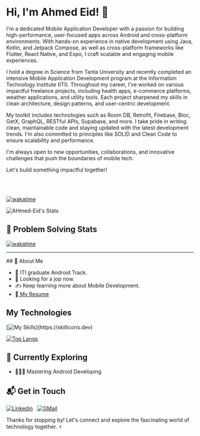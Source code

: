 # Hi, I'm Ahmed Eid! 👋

I'm a dedicated Mobile Application Developer with a passion for building high-performance, user-focused apps across Android and cross-platform environments. With hands-on experience in native development using Java, Kotlin, and Jetpack Compose, as well as cross-platform frameworks like Flutter, React Native, and Expo, I craft scalable and engaging mobile experiences.

I hold a degree in Science from Tanta University and recently completed an intensive Mobile Application Development program at the Information Technology Institute (ITI). Throughout my career, I’ve worked on various impactful freelance projects, including health apps, e-commerce platforms, weather applications, and utility tools. Each project sharpened my skills in clean architecture, design patterns, and user-centric development.

My toolkit includes technologies such as Room DB, Retrofit, Firebase, Bloc, GetX, GraphQL, RESTful APIs, Supabase, and more. I take pride in writing clean, maintainable code and staying updated with the latest development trends. I'm also committed to principles like SOLID and Clean Code to ensure scalability and performance.

I'm always open to new opportunities, collaborations, and innovative challenges that push the boundaries of mobile tech.

Let's build something impactful together!

<br></br>


<a href="https://wakatime.com/@EiiDoo" target="_blank">
  <img src="https://wakatime.com/badge/user/adfc4f3d-2a86-495f-8ae8-128834185e10.svg" alt="wakatime" />
</a>

![AHmed-Eid's Stats](https://github-readme-stats.vercel.app/api?username=EiiiDOo&theme=graywhitek&show_icons=true&hide_border=true&count_private=true)     

## 🧠 Problem Solving Stats
<!--[![HackerRank](https://img.shields.io/badge/HackerRank-Profile-brightgreen?logo=HackerRank)](https://www.hackerrank.com/your_username)
[![HackerRank](https://your-image-host.com/hackerrank-badge.png)](https://www.hackerrank.com/your_username)
-->

<a href="https://leetcode.com/EiiDoo" target="_blank">
  <img src="https://leetcard.jacoblin.cool/EiiDoo?theme=light&font=baloo&ext=contest" alt="wakatime" />
</a>

<hr/>
## 🚀 About Me

- 🔭 ITI graduate Android Track.
- 🤔 Looking for a jop now.
- ✍️ Keep learning more about Mobile Development. 
- 💬[ My Resume](https://drive.google.com/file/d/1xQDpfCbvXAkl7lPiNUbGZfb2rv8MRPhn/view?usp=sharing)


<!-- - 📝 I write in-depth, long-form articles on my website [theenthusiast.dev](https://theenthusiast.dev), accumulating over 20k views within just 2 months.
- 🌐 Proud member of the [Hackernoon Blogging Fellowship](https://hackernoon.com/), contributing to the tech community.
- ✍️ Content Writer at [freeCodeCamp](https://www.freecodecamp.org/), gearing up to share valuable insights with the global coding community. -->

## My Technologies
[![My Skills](https://skillicons.dev/icons?i=java,kotlin,androidstudio,flutter,dart,firebase,html,css,javascript,typescript,react,c,cpp,py,)](https://skillicons.dev)

[![Top Langs](https://github-readme-stats.vercel.app/api/top-langs/?username=EiiiDOo&theme=graywhite&layout=compact)](https://github.com/EiiiDOo)

## 🌱 Currently Exploring
  
  - 🧑🏻‍💻 Mastering Android Developing
  <!--  - Exploring the ins and outs of React and Redux for dynamic front-end experiences.
  - Navigating through the world of React Router for seamless page transitions.
  - Styling with Tailwind CSS to create modern and responsive user interfaces.
  - Building server-side applications with Django, a powerful Python web framework.
  - Diving into PostgreSQL for efficient and scalable database management. -->


## 📬 Get in Touch
[![Linkedin](https://skillicons.dev/icons?i=linkedin)](https://www.linkedin.com/in/ahmed-eid-6b3414213/)
&nbsp;
[![GMail](https://skillicons.dev/icons?i=gmail)](mailto:ahmed.eid159753@gmail.com)
&nbsp;


Thanks for stopping by! Let's connect and explore the fascinating world of technology together. ⚡

<!--
**EiiiDOo/EiiiDOo** is a ✨ _special_ ✨ repository because its `README.md` (this file) appears on your GitHub profile.

Here are some ideas to get you started:

- 🔭 I’m currently working on ...
- 🌱 I’m currently learning ...
- 👯 I’m looking to collaborate on ...
- 🤔 I’m looking for help with ...
- 💬 Ask me about ...
- 📫 How to reach me: ...
- 😄 Pronouns: ...
- ⚡ Fun fact: ...
-->
